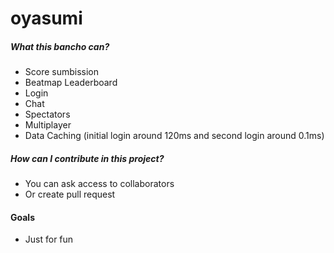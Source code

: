 # oyasumi


##### What this bancho can?
 * Score sumbission
 * Beatmap Leaderboard
 * Login
 * Chat
 * Spectators
 * Multiplayer
 * Data Caching (initial login around 120ms and second login around 0.1ms)

##### How can I contribute in this project?

 - You can ask access to collaborators
 - Or create pull request
 
#### Goals
 - Just for fun

